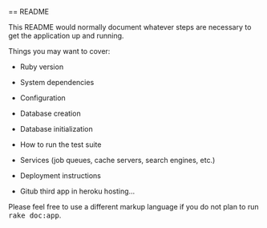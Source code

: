 == README

This README would normally document whatever steps are necessary to get the
application up and running.

Things you may want to cover:

* Ruby version

* System dependencies

* Configuration

* Database creation

* Database initialization

* How to run the test suite

* Services (job queues, cache servers, search engines, etc.)

* Deployment instructions


* Gitub third app in  heroku hosting...


Please feel free to use a different markup language if you do not plan to run
<tt>rake doc:app</tt>.
